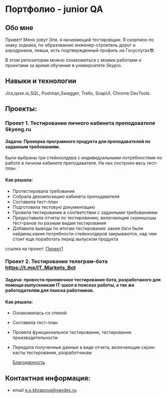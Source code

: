 # Портфолио - junior QA

## Обо мне
Привет! Меня зовут Эля, я начинающий тестировщик. Я скорпион по знаку зодиака, по образованию инженер-строитель дорог и аэродромов, левша, есть подтвержденный профиль на Госуслугах😎. 

В этом репозитории можно ознакомиться с моими работами и проектами за время обучения в университете Skypro.

## Навыки и технологии
Jira,qase.io,SQL, Postman,Swagger, Trello,
SoapUI, Chrome DevTools.

## Проекты: 
### Проект 1. Тестирование личного кабинета преподователя Skyeng.ru
#### Задача: Проверка програмного продукта для преподавателей по заданным требованиям. 
Были выбраны три стейкхолдера с индивидуальными потребностями по работе в личном кабинете преподавателя. На них построен весь тест-план. 
#### Как решала: 
- Протестировала требования
- Собрала декомпозицию кабинета преподавателя
- Составила тест-план
- Подготовила тестовую документацию 
- Провела тестирование в соответствии с заданными требованиями
- Предоставила отчеты по тестированию, включающие скриншошы тест-ранов по разным видам тестирования
- Добавила выводы по итогам тестирования: какие баги были найдены,какие потребности стейкхолдеров закрываются, над чем стоит еще поработать перед выпуском продукта

ссылка на проект: [Проект1](https://rainy-address-ef4.notion.site/1-Skyeng-ru-dc6849fe3b104589a403f440be180841)

### Проект 2. Тестирование телеграм-бота https://t.me/IT_Markets_Bot
#### Задача: провести приемочное тестирование бота, разработаного для помощи выпускникам IT-школ в поисках работы, а так же работодателям для поиска работников.
#### Как решала: 
- Ознакомилась со спекой
- Составила тест-план
- Провела функциональное тестирование, тестирование производительности
- Передала полученные данные в виде отчета, включающие скрин-касты тестирования, разработчикам

  [Благодарность](https://drive.google.com/file/d/1JfGxO2qRhi7f2sj4ifCbkKEJX-Bo2GW_/view?usp=sharing)


## Контактная информация: 
- email e.o.khrapova@yandex.ru






